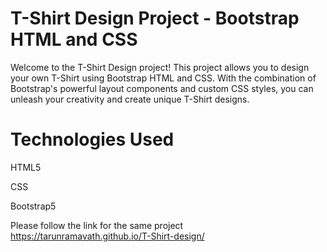 # T-Shirt Design Project - Bootstrap HTML and CSS
Welcome to the T-Shirt Design project! This project allows you to design your own T-Shirt using Bootstrap HTML and CSS. With the combination of Bootstrap's powerful layout components and custom CSS styles, you can unleash your creativity and create unique T-Shirt designs.
#  Technologies Used
HTML5

CSS

Bootstrap5


Please follow the link for the same project  https://tarunramavath.github.io/T-Shirt-design/
